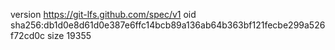 version https://git-lfs.github.com/spec/v1
oid sha256:db1d0e8d61d0e387e6ffc14bcb89a136ab64b363bf121fecbe299a526f72cd0c
size 19355
